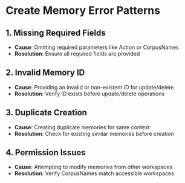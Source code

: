 # Create Memory Error Patterns

## 1. Missing Required Fields
- **Cause**: Omitting required parameters like Action or CorpusNames
- **Resolution**: Ensure all required fields are provided

## 2. Invalid Memory ID
- **Cause**: Providing an invalid or non-existent ID for update/delete
- **Resolution**: Verify ID exists before update/delete operations

## 3. Duplicate Creation
- **Cause**: Creating duplicate memories for same context
- **Resolution**: Check for existing similar memories before creation

## 4. Permission Issues
- **Cause**: Attempting to modify memories from other workspaces
- **Resolution**: Verify CorpusNames match accessible workspaces